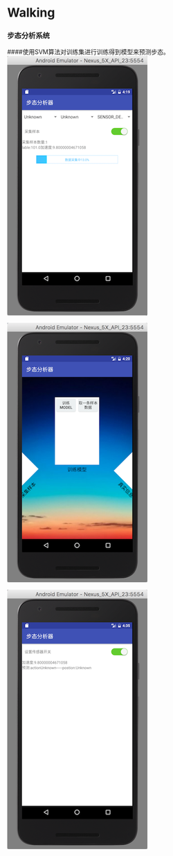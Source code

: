# Walking
### 步态分析系统
####使用SVM算法对训练集进行训练得到模型来预测步态。
![数据采集](https://github.com/poi233/Walking/blob/master/screenshots/getData.png)

![所有界面](https://github.com/poi233/Walking/blob/master/screenshots/main.png)

![预测界面](https://github.com/poi233/Walking/blob/master/screenshots/predict.png)
